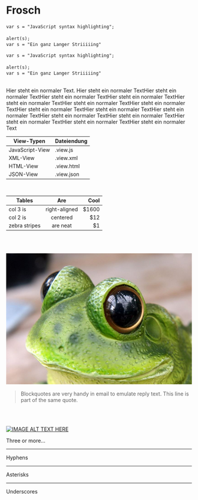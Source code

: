 # Frosch

```
var s = "JavaScript syntax highlighting";

alert(s);
var s = "Ein ganz Langer Striiiiing"
```

```
var s = "JavaScript syntax highlighting";

alert(s);
var s = "Ein ganz Langer Striiiiing"
```

</br>
Hier steht ein normaler Text. Hier steht ein normaler TextHier steht ein normaler TextHier steht ein normaler TextHier steht ein normaler TextHier steht ein normaler TextHier steht ein normaler TextHier steht ein normaler TextHier steht ein normaler TextHier steht ein normaler TextHier steht ein normaler TextHier steht ein normaler TextHier steht ein normaler TextHier steht ein normaler TextHier steht ein normaler TextHier steht ein normaler Text
</br>

|View-Typen            |Dateiendung | 
|----------------------|------------|
|JavaScript-View       |.view.js          
|XML-View              |.view.xml
|HTML-View             |.view.html
|JSON-View             |.view.json

</br>

| Tables        | Are           | Cool  |
| ------------- |:-------------:| -----:|
| col 3 is      | right-aligned | $1600 |
| col 2 is      | centered      |   $12 |
| zebra stripes | are neat      |    $1 |

</br>
</br>

![Frosch](/img/frog.jpg "Frosch")


> Blockquotes are very handy in email to emulate reply text.
> This line is part of the same quote.


</br>
</br>

[![IMAGE ALT TEXT HERE](http://img.youtube.com/vi/6_VuA5QcuHQ/0.jpg)](https://www.youtube.com/watch?v=6_VuA5QcuHQ)




Three or more...

---

Hyphens

***

Asterisks

___

Underscores
